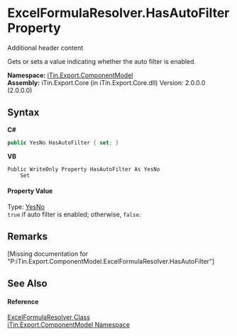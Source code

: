 # ExcelFormulaResolver.HasAutoFilter Property 
Additional header content 

Gets or sets a value indicating whether the auto filter is enabled.

**Namespace:**&nbsp;<a href="N_iTin_Export_ComponentModel">iTin.Export.ComponentModel</a><br />**Assembly:**&nbsp;iTin.Export.Core (in iTin.Export.Core.dll) Version: 2.0.0.0 (2.0.0.0)

## Syntax

**C#**<br />
``` C#
public YesNo HasAutoFilter { set; }
```

**VB**<br />
``` VB
Public WriteOnly Property HasAutoFilter As YesNo
	Set
```


#### Property Value
Type: <a href="T_iTin_Export_Model_YesNo">YesNo</a><br />`true` if auto filter is enabled; otherwise, `false`.

## Remarks
\[Missing <remarks> documentation for "P:iTin.Export.ComponentModel.ExcelFormulaResolver.HasAutoFilter"\]

## See Also


#### Reference
<a href="T_iTin_Export_ComponentModel_ExcelFormulaResolver">ExcelFormulaResolver Class</a><br /><a href="N_iTin_Export_ComponentModel">iTin.Export.ComponentModel Namespace</a><br />